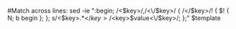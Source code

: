 #Match across lines:
sed -ie ":begin; /<$key>/,/<\/$key>/ { /<\/$key>/! { $! { N; b begin }; }; s/<$key>.*<\/$key>/<$key>$value<\/$key>/; };" $template
